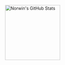 <a href="https://github.com/jenting">
  <img height="180em" src="https://github-readme-stats.vercel.app/api?username=snorwin&show_icons=true&theme=merko&count_private=true" alt="Norwin's GitHub Stats" />
</a>
<br/>

<!--
**snorwin/snorwin** is a ✨ _special_ ✨ repository because its `README.md` (this file) appears on your GitHub profile.

Here are some ideas to get you started:

- 🔭 I’m currently working on ...
- 🌱 I’m currently learning ...
- 👯 I’m looking to collaborate on ...
- 🤔 I’m looking for help with ...
- 💬 Ask me about ...
- 📫 How to reach me: ...
- 😄 Pronouns: ...
- ⚡ Fun fact: ...
-->
